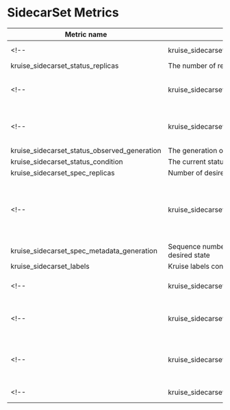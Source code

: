 # SidecarSet Metrics

| Metric name| Description | Status |
| ---------- | ----------- | ----------- |
<!-- | kruise_sidecarset_created | Unix creation timestamp | STABLE | -->
| kruise_sidecarset_status_replicas | The number of replicas per sidecarset | STABLE |
<!-- | kruise_sidecarset_status_replicas_matched | The number of matched replicas per sidecarset | STABLE | -->
<!-- | kruise_sidecarset_status_replicas_updated | The number of updated replicas per sidecarset | STABLE | -->
| kruise_sidecarset_status_observed_generation | The generation observed by the sidecarset controller | STABLE |
| kruise_sidecarset_status_condition | The current status conditions of a sidecarset | STABLE |
| kruise_sidecarset_spec_replicas | Number of desired pods for a sidecarset | STABLE |
<!-- | kruise_sidecarset_spec_strategy_rollingupdate_max_unavailable | Maximum number of unavailable replicas during a rolling update of a sidecarset | STABLE | -->
| kruise_sidecarset_spec_metadata_generation | Sequence number representing a specific generation of the desired state | STABLE |
| kruise_sidecarset_labels | Kruise labels converted to Prometheus labels | STABLE |
<!-- | kruise_sidecarset_status_replicas_ready | The number of ready replicas per sidecarset | STABLE | -->
<!-- | kruise_sidecarset_status_replicas_updated_ready | The number of update and ready replicas per sidecarset | STABLE | -->
<!-- | kruise_sidecarset_spec_strategy_partition | Desired number or percent of Pods in old revisions | STABLE | -->
<!-- | kruise_sidecarset_strategy_type | The type of updateStrategy | STABLE | -->
<!-- 热升级 upgradeType hotUpgradeEmptyImage lifecycle.postStart-->